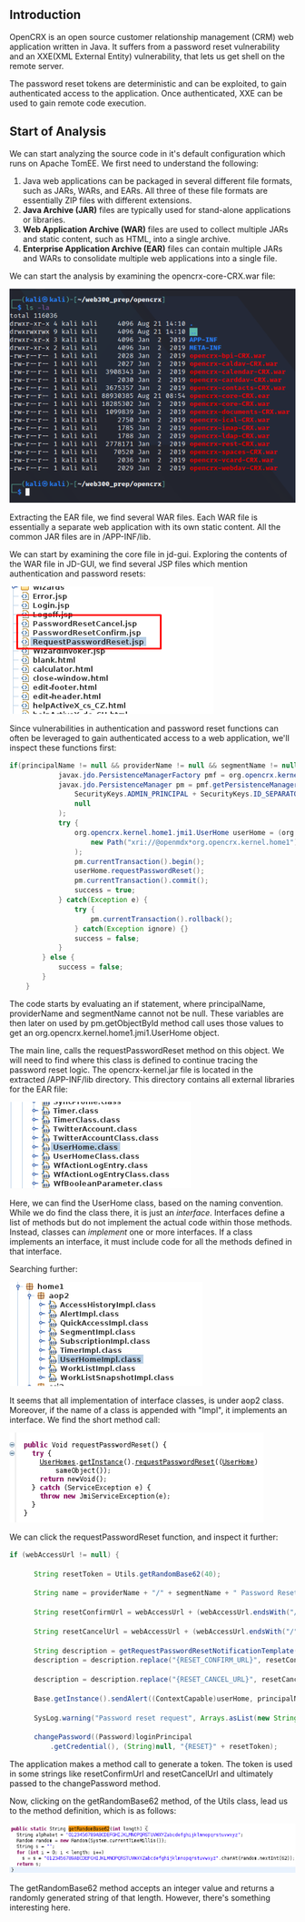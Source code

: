## Introduction
OpenCRX is an open source customer relationship management (CRM) web application written in Java.
It suffers from a password reset vulnerability and an XXE(XML External Entity) vulnerability, that lets us get shell on the remote server.

The password reset tokens are deterministic and can be exploited, to gain authenticated access to the application.
Once authenticated, XXE can be used to gain remote code execution.

## Start of Analysis
We can start analyzing the source code in it's default configuration which runs on Apache TomEE.
We first need to understand the following:
1. Java web applications can be packaged in several different file formats, such as JARs, WARs, and EARs. All three of these file formats are essentially ZIP files with different extensions.
2. **Java Archive (JAR)** files are typically used for stand-alone applications or libraries.
3. **Web Application Archive (WAR)** files are used to collect multiple JARs and static content, such as HTML, into a single archive.
4. **Enterprise Application Archive (EAR)** files can contain multiple JARs and WARs to consolidate multiple web applications into a single file.

We can start the analysis by examining the opencrx-core-CRX.war file:

![](../../03.%20Screenshots/t6-ss1.png)

Extracting the EAR file, we find several WAR files.
Each WAR file is essentially a separate web application with its own static content.
All the common JAR files are in /APP-INF/lib.

We can start by examining the core file in jd-gui.
Exploring the contents of the WAR file in JD-GUI, we find several JSP files which mention authentication and password resets:

![](../../03.%20Screenshots/t6-ss2.png)

Since vulnerabilities in authentication and password reset functions can often be leveraged to gain authenticated access to a web application, we'll inspect these functions first:

```java
if(principalName != null && providerName != null && segmentName != null) {
			javax.jdo.PersistenceManagerFactory pmf = org.opencrx.kernel.utils.Utils.getPersistenceManagerFactory();
			javax.jdo.PersistenceManager pm = pmf.getPersistenceManager(
				SecurityKeys.ADMIN_PRINCIPAL + SecurityKeys.ID_SEPARATOR + segmentName, 
				null
			);
			try {
				org.opencrx.kernel.home1.jmi1.UserHome userHome = (org.opencrx.kernel.home1.jmi1.UserHome)pm.getObjectById(
					new Path("xri://@openmdx*org.opencrx.kernel.home1").getDescendant("provider", providerName, "segment", segmentName, "userHome", principalName)
				);
				pm.currentTransaction().begin();
				userHome.requestPasswordReset();
				pm.currentTransaction().commit();
				success = true;
			} catch(Exception e) {
				try {
					pm.currentTransaction().rollback();
				} catch(Exception ignore) {}
				success = false;
			}
		} else {
			success = false;
		}
	}
```

The code starts by evaluating an if statement, where principalName, providerName and segmentName cannot not be null.
These variables are then later on used by pm.getObjectById method call uses those values to get an org.opencrx.kernel.home1.jmi1.UserHome object.

The main line, calls the requestPasswordReset method on this object.
We will need to find where this class is defined to continue tracing the password reset logic.
The opencrx-kernel.jar file is located in the extracted /APP-INF/lib directory.
This directory contains all external libraries for the EAR file:

![](../../03.%20Screenshots/t6-ss3.png)

Here, we can find the UserHome class, based on the naming convention.
While we do find the class there, it is just an _interface_.
Interfaces define a list of methods but do not implement the actual code within those methods. Instead, classes can _implement_ one or more interfaces.
If a class implements an interface, it must include code for all the methods defined in that interface.

Searching further:

![](../../03.%20Screenshots/t6-ss4.png)

It seems that all implementation of interface classes, is under aop2 class.
Moreover, if the name of a class is appended with "Impl", it implements an interface.
We find the short method call:

![](../../03.%20Screenshots/t6-ss5.png)

We can click the requestPasswordReset function, and inspect it further:

```java
if (webAccessUrl != null) {

      String resetToken = Utils.getRandomBase62(40);
      
      String name = providerName + "/" + segmentName + " Password Reset";
      
      String resetConfirmUrl = webAccessUrl + (webAccessUrl.endsWith("/") ? "" : "/") + "PasswordResetConfirm.jsp?t=" + resetToken + "&p=" + providerName + "&s=" + segmentName + "&id=" + principalName;
      
      String resetCancelUrl = webAccessUrl + (webAccessUrl.endsWith("/") ? "" : "/") + "PasswordResetCancel.jsp?t=" + resetToken + "&p=" + providerName + "&s=" + segmentName + "&id=" + principalName;
      
      String description = getRequestPasswordResetNotificationTemplate(userHome);
      description = description.replace("{RESET_CONFIRM_URL}", resetConfirmUrl);
      
      description = description.replace("{RESET_CANCEL_URL}", resetCancelUrl);
      
      Base.getInstance().sendAlert((ContextCapable)userHome, principalName, name, description, (short)2, Integer.valueOf(0), null);
	      
      SysLog.warning("Password reset request", Arrays.asList(new String[] {resetConfirmUrl, resetCancelUrl }));
      
      changePassword((Password)loginPrincipal
          .getCredential(), (String)null, "{RESET}" + resetToken);
```

The application makes a method call to generate a token.
The token is used in some strings like resetConfirmUrl and resetCancelUrl and ultimately passed to the changePassword method.

Now, clicking on the getRandomBase62 method, of the Utils class, lead us to the method definition, which is as follows:

![](../../03.%20Screenshots/t6-ss6.png)

The getRandomBase62 method accepts an integer value and returns a randomly generated string of that length.
However, there's something interesting here.